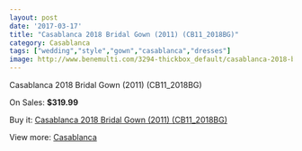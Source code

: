 ```yaml
---
layout: post
date: '2017-03-17'
title: "Casablanca 2018 Bridal Gown (2011) (CB11_2018BG)"
category: Casablanca
tags: ["wedding","style","gown","casablanca","dresses"]
image: http://www.benemulti.com/3294-thickbox_default/casablanca-2018-bridal-gown-2011-cb112018bg.jpg
---
```

Casablanca 2018 Bridal Gown (2011) (CB11_2018BG)

On Sales: **$319.99**
<a href="https://www.benemulti.com/en/casablanca/1287-casablanca-2018-bridal-gown-2011-cb112018bg.html"><amp-img layout="responsive" width="600" height="600" src="//www.benemulti.com/3294-thickbox_default/casablanca-2018-bridal-gown-2011-cb112018bg.jpg" alt="Casablanca 2018 Bridal Gown (2011) (CB11_2018BG) 0" /></a>
<a href="https://www.benemulti.com/en/casablanca/1287-casablanca-2018-bridal-gown-2011-cb112018bg.html"><amp-img layout="responsive" width="600" height="600" src="//www.benemulti.com/3296-thickbox_default/casablanca-2018-bridal-gown-2011-cb112018bg.jpg" alt="Casablanca 2018 Bridal Gown (2011) (CB11_2018BG) 1" /></a>
<a href="https://www.benemulti.com/en/casablanca/1287-casablanca-2018-bridal-gown-2011-cb112018bg.html"><amp-img layout="responsive" width="600" height="600" src="//www.benemulti.com/3295-thickbox_default/casablanca-2018-bridal-gown-2011-cb112018bg.jpg" alt="Casablanca 2018 Bridal Gown (2011) (CB11_2018BG) 2" /></a>

Buy it: [Casablanca 2018 Bridal Gown (2011) (CB11_2018BG)](https://www.benemulti.com/en/casablanca/1287-casablanca-2018-bridal-gown-2011-cb112018bg.html "Casablanca 2018 Bridal Gown (2011) (CB11_2018BG)")

View more: [Casablanca](https://www.benemulti.com/en/18-casablanca "Casablanca")